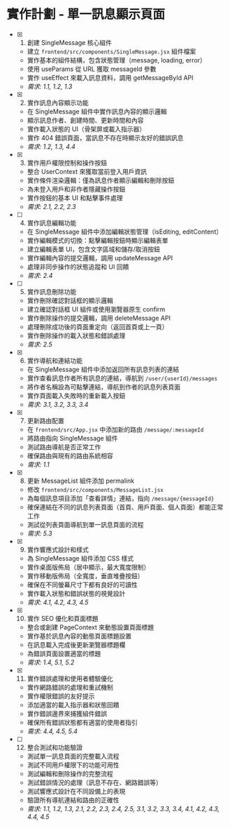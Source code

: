 # 實作計劃 - 單一訊息顯示頁面

- [x] 1. 創建 SingleMessage 核心組件
  - 建立 `frontend/src/components/SingleMessage.jsx` 組件檔案
  - 實作基本的組件結構，包含狀態管理（message, loading, error）
  - 使用 useParams 從 URL 獲取 messageId 參數
  - 實作 useEffect 來載入訊息資料，調用 getMessageById API
  - _需求: 1.1, 1.2, 1.3_

- [x] 2. 實作訊息內容顯示功能
  - 在 SingleMessage 組件中實作訊息內容的顯示邏輯
  - 顯示訊息作者、創建時間、更新時間和內容
  - 實作載入狀態的 UI（骨架屏或載入指示器）
  - 實作 404 錯誤頁面，當訊息不存在時顯示友好的錯誤訊息
  - _需求: 1.2, 1.3, 4.4_

- [x] 3. 實作用戶權限控制和操作按鈕
  - 整合 UserContext 來獲取當前登入用戶資訊
  - 實作條件渲染邏輯：僅為訊息作者顯示編輯和刪除按鈕
  - 為未登入用戶和非作者隱藏操作按鈕
  - 實作按鈕的基本 UI 和點擊事件處理
  - _需求: 2.1, 2.2, 2.3_

- [ ] 4. 實作訊息編輯功能
  - 在 SingleMessage 組件中添加編輯狀態管理（isEditing, editContent）
  - 實作編輯模式的切換：點擊編輯按鈕時顯示編輯表單
  - 建立編輯表單 UI，包含文字區域和儲存/取消按鈕
  - 實作編輯內容的提交邏輯，調用 updateMessage API
  - 處理非同步操作的狀態追蹤和 UI 回饋
  - _需求: 2.4_

- [ ] 5. 實作訊息刪除功能
  - 實作刪除確認對話框的顯示邏輯
  - 建立確認對話框 UI 組件或使用瀏覽器原生 confirm
  - 實作刪除操作的提交邏輯，調用 deleteMessage API
  - 處理刪除成功後的頁面重定向（返回首頁或上一頁）
  - 實作刪除操作的載入狀態和錯誤處理
  - _需求: 2.5_

- [x] 6. 實作導航和連結功能
  - 在 SingleMessage 組件中添加返回所有訊息列表的連結
  - 實作查看訊息作者所有訊息的連結，導航到 `/user/{userId}/messages`
  - 將作者名稱設為可點擊連結，導航到作者的訊息列表頁面
  - 實作頁面載入失敗時的重新載入按鈕
  - _需求: 3.1, 3.2, 3.3, 3.4_

- [x] 7. 更新路由配置
  - 在 `frontend/src/App.jsx` 中添加新的路由 `/message/:messageId`
  - 將路由指向 SingleMessage 組件
  - 測試路由導航是否正常工作
  - 確保路由與現有的路由系統相容
  - _需求: 1.1_

- [x] 8. 更新 MessageList 組件添加 permalink
  - 修改 `frontend/src/components/MessageList.jsx`
  - 為每個訊息項目添加「查看詳情」連結，指向 `/message/{messageId}`
  - 確保連結在不同的訊息列表頁面（首頁、用戶頁面、個人頁面）都能正常工作
  - 測試從列表頁面導航到單一訊息頁面的流程
  - _需求: 5.3_

- [x] 9. 實作響應式設計和樣式
  - 為 SingleMessage 組件添加 CSS 樣式
  - 實作桌面版佈局（居中顯示，最大寬度限制）
  - 實作移動版佈局（全寬度，垂直堆疊按鈕）
  - 確保在不同螢幕尺寸下都有良好的可讀性
  - 實作載入狀態和錯誤狀態的視覺設計
  - _需求: 4.1, 4.2, 4.3, 4.5_

- [x] 10. 實作 SEO 優化和頁面標題
  - 整合或創建 PageContext 來動態設置頁面標題
  - 實作基於訊息內容的動態頁面標題設置
  - 在訊息載入完成後更新瀏覽器標題欄
  - 為錯誤頁面設置適當的標題
  - _需求: 1.4, 5.1, 5.2_

- [x] 11. 實作錯誤處理和使用者體驗優化
  - 實作網路錯誤的處理和重試機制
  - 實作權限錯誤的友好提示
  - 添加適當的載入指示器和狀態回饋
  - 實作錯誤邊界來捕獲組件錯誤
  - 確保所有錯誤狀態都有適當的使用者指引
  - _需求: 4.4, 4.5, 5.4_

- [ ] 12. 整合測試和功能驗證
  - 測試單一訊息頁面的完整載入流程
  - 測試不同用戶權限下的功能可用性
  - 測試編輯和刪除操作的完整流程
  - 測試錯誤情況的處理（訊息不存在、網路錯誤等）
  - 測試響應式設計在不同設備上的表現
  - 驗證所有導航連結和路由的正確性
  - _需求: 1.1, 1.2, 1.3, 2.1, 2.2, 2.3, 2.4, 2.5, 3.1, 3.2, 3.3, 3.4, 4.1, 4.2, 4.3, 4.4, 4.5_